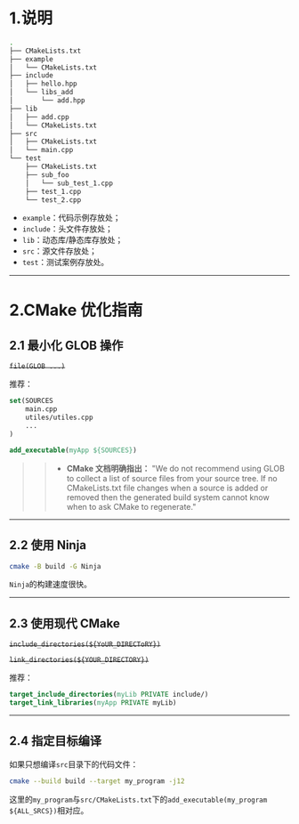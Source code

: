 # 1.说明

```bash
.
├── CMakeLists.txt
├── example
│   └── CMakeLists.txt
├── include
│   ├── hello.hpp
│   └── libs_add
│       └── add.hpp
├── lib
│   ├── add.cpp
│   └── CMakeLists.txt
├── src
│   ├── CMakeLists.txt
│   └── main.cpp
└── test
    ├── CMakeLists.txt
    ├── sub_foo
    │   └── sub_test_1.cpp
    ├── test_1.cpp
    └── test_2.cpp
```

- `example`：代码示例存放处；
- `include`：头文件存放处；
- `lib`：动态库/静态库存放处；
- `src`：源文件存放处；
- `test`：测试案例存放处。

---

# 2.CMake 优化指南

## 2.1 最小化 GLOB 操作

~~`file(GLOB ...)`~~

推荐：
```cmake
set(SOURCES
    main.cpp
    utiles/utiles.cpp
    ...
)

add_executable(myApp ${SOURCES})
```

>> - **CMake 文档明确指出：**
>> "We do not recommend using GLOB to collect a list of source files from your source tree. If no CMakeLists.txt file changes when a source is added or removed then the generated build system cannot know when to ask CMake to regenerate."

---

## 2.2 使用 Ninja

```bash
cmake -B build -G Ninja
```

`Ninja`的构建速度很快。

---

## 2.3 使用现代 CMake

~~`include_directories(${YoUR_DIRECToRY})`~~

~~`link_directories(${YOUR_DIRECTORY})`~~

推荐：
```cmake
target_include_directories(myLib PRIVATE include/)
target_link_libraries(myApp PRIVATE myLib)
```

---

## 2.4 指定目标编译

如果只想编译`src`目录下的代码文件：
```bash
cmake --build build --target my_program -j12
```

这里的`my_program`与`src/CMakeLists.txt`下的`add_executable(my_program ${ALL_SRCS})`相对应。
